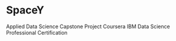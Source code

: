 # SpaceY
Applied Data Science Capstone Project
Coursera IBM Data Science Professional Certification
